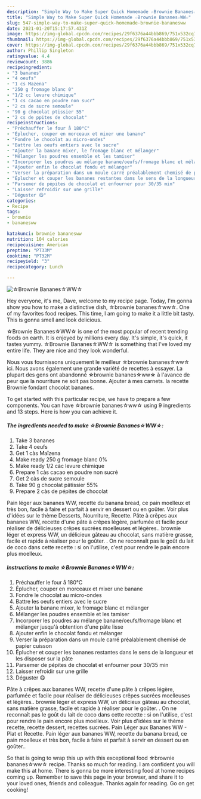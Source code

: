 ```yaml
---
description: "Simple Way to Make Super Quick Homemade ☆Brownie Bananes☆WW☆"
title: "Simple Way to Make Super Quick Homemade ☆Brownie Bananes☆WW☆"
slug: 547-simple-way-to-make-super-quick-homemade-brownie-bananesww
date: 2021-01-20T15:17:57.431Z
image: https://img-global.cpcdn.com/recipes/29f6376a44bbb869/751x532cq70/☆brownie-bananes☆ww☆-photo-principale-de-la-recette.jpg
thumbnail: https://img-global.cpcdn.com/recipes/29f6376a44bbb869/751x532cq70/☆brownie-bananes☆ww☆-photo-principale-de-la-recette.jpg
cover: https://img-global.cpcdn.com/recipes/29f6376a44bbb869/751x532cq70/☆brownie-bananes☆ww☆-photo-principale-de-la-recette.jpg
author: Phillip Singleton
ratingvalue: 4.4
reviewcount: 3886
recipeingredient:
- "3 bananes"
- "4 oeufs"
- "1 cs Mazena"
- "250 g fromage blanc 0"
- "1/2 cc levure chimique"
- "1 cs cacao en poudre non sucr"
- "2 cs de sucre semoule"
- "90 g chocolat ptissier 55"
- "2 cs de ppites de chocolat"
recipeinstructions:
- "Préchauffer le four å 180°C"
- "Éplucher, couper en morceaux et mixer une banane"
- "Fondre le chocolat au micro-ondes"
- "Battre les oeufs entiers avec le sucre"
- "Ajouter la banane mixer, le fromage blanc et mélanger"
- "Mélanger les poudres ensemble et les tamiser"
- "Incorporer les poudres au mélange banane/oeufs/fromage blanc et mélanger jusqu&#39;à obtention d&#39;une pâte lisse"
- "Ajouter enfin le chocolat fondu et mélanger"
- "Verser la préparation dans un moule carré préalablement chemisé de papier cuisson"
- "Éplucher et couper les bananes restantes dans le sens de la longueur et les disposer sur la pâte"
- "Parsemer de pépites de chocolat et enfourner pour 30/35 min"
- "Laisser refroidir sur une grille"
- "Déguster 😋"
categories:
- Recipe
tags:
- brownie
- bananesww

katakunci: brownie bananesww 
nutrition: 104 calories
recipecuisine: American
preptime: "PT33M"
cooktime: "PT32M"
recipeyield: "3"
recipecategory: Lunch

---
```



![☆Brownie Bananes☆WW☆](https://img-global.cpcdn.com/recipes/29f6376a44bbb869/751x532cq70/☆brownie-bananes☆ww☆-photo-principale-de-la-recette.jpg)

Hey everyone, it's me, Dave, welcome to my recipe page. Today, I'm gonna show you how to make a distinctive dish, ☆brownie bananes☆ww☆. One of my favorites food recipes. This time, I am going to make it a little bit tasty. This is gonna smell and look delicious.

☆Brownie Bananes☆WW☆ is one of the most popular of recent trending foods on earth. It is enjoyed by millions every day. It's simple, it's quick, it tastes yummy. ☆Brownie Bananes☆WW☆ is something that I've loved my entire life. They are nice and they look wonderful.

Nous vous fournissons uniquement le meilleur ☆brownie bananes☆ww☆ ici. Nous avons également une grande variété de recettes à essayer. La plupart des gens ont abandonné ☆brownie bananes☆ww☆ à l&#39;avance de peur que la nourriture ne soit pas bonne. Ajouter à mes carnets. la recette Brownie fondant chocolat bananes.


To get started with this particular recipe, we have to prepare a few components. You can have ☆brownie bananes☆ww☆ using 9 ingredients and 13 steps. Here is how you can achieve it.

<!--inarticleads1-->

##### The ingredients needed to make ☆Brownie Bananes☆WW☆:

1. Take 3 bananes
1. Take 4 oeufs
1. Get 1 càs Maïzena
1. Make ready 250 g fromage blanc 0%
1. Make ready 1/2 càc levure chimique
1. Prepare 1 càs cacao en poudre non sucré
1. Get 2 càs de sucre semoule
1. Take 90 g chocolat pâtissier 55%
1. Prepare 2 càs de pépites de chocolat


Pain léger aux bananes WW, recette du banana bread, ce pain moelleux et très bon, facile à faire et parfait à servir en dessert ou en goûter. Voir plus d&#39;idées sur le thème Desserts, Nourriture, Recette. Pâte à crêpes aux bananes WW, recette d&#39;une pâte à crêpes légère, parfumée et facile pour réaliser de délicieuses crêpes sucrées moelleuses et légères.. brownie léger et express WW, un délicieux gâteau au chocolat, sans matière grasse, facile et rapide à réaliser pour le goûter. . On ne reconnaît pas le goût du lait de coco dans cette recette : si on l&#39;utilise, c&#39;est pour rendre le pain encore plus moelleux. 

<!--inarticleads2-->

##### Instructions to make ☆Brownie Bananes☆WW☆:

1. Préchauffer le four å 180°C
1. Éplucher, couper en morceaux et mixer une banane
1. Fondre le chocolat au micro-ondes
1. Battre les oeufs entiers avec le sucre
1. Ajouter la banane mixer, le fromage blanc et mélanger
1. Mélanger les poudres ensemble et les tamiser
1. Incorporer les poudres au mélange banane/oeufs/fromage blanc et mélanger jusqu&#39;à obtention d&#39;une pâte lisse
1. Ajouter enfin le chocolat fondu et mélanger
1. Verser la préparation dans un moule carré préalablement chemisé de papier cuisson
1. Éplucher et couper les bananes restantes dans le sens de la longueur et les disposer sur la pâte
1. Parsemer de pépites de chocolat et enfourner pour 30/35 min
1. Laisser refroidir sur une grille
1. Déguster 😋


Pâte à crêpes aux bananes WW, recette d&#39;une pâte à crêpes légère, parfumée et facile pour réaliser de délicieuses crêpes sucrées moelleuses et légères.. brownie léger et express WW, un délicieux gâteau au chocolat, sans matière grasse, facile et rapide à réaliser pour le goûter. . On ne reconnaît pas le goût du lait de coco dans cette recette : si on l&#39;utilise, c&#39;est pour rendre le pain encore plus moelleux. Voir plus d&#39;idées sur le thème recette, recette dessert, recettes sucrées. Pain Léger aux Bananes WW - Plat et Recette. Pain léger aux bananes WW, recette du banana bread, ce pain moelleux et très bon, facile à faire et parfait à servir en dessert ou en goûter.. 

So that is going to wrap this up with this exceptional food ☆brownie bananes☆ww☆ recipe. Thanks so much for reading. I am confident you will make this at home. There is gonna be more interesting food at home recipes coming up. Remember to save this page in your browser, and share it to your loved ones, friends and colleague. Thanks again for reading. Go on get cooking!
